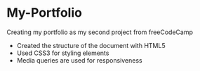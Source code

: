 # My-Portfolio
Creating my portfolio as my second project from freeCodeCamp
- Created the structure of the document with HTML5
- Used CSS3 for styling elements
- Media queries are used for responsiveness
